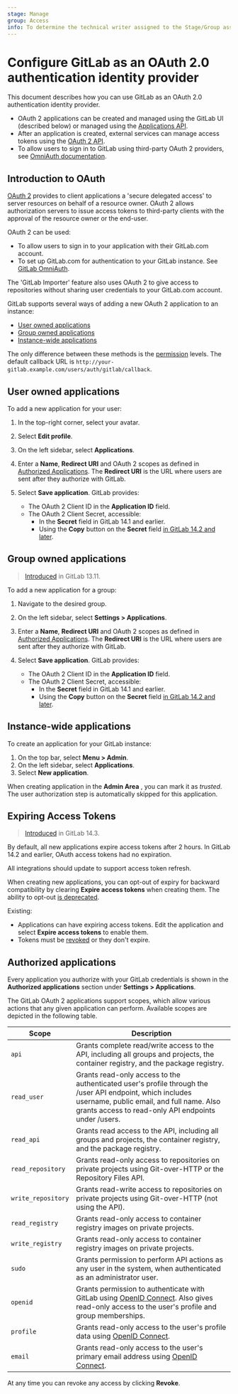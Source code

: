```yaml
---
stage: Manage
group: Access
info: To determine the technical writer assigned to the Stage/Group associated with this page, see https://about.gitlab.com/handbook/engineering/ux/technical-writing/#assignments
---
```


# Configure GitLab as an OAuth 2.0 authentication identity provider

This document describes how you can use GitLab as an OAuth 2.0 authentication identity provider.

- OAuth 2 applications can be created and managed using the GitLab UI (described below)
  or managed using the [Applications API](../api/applications.md).
- After an application is created, external services can manage access tokens using the
  [OAuth 2 API](../api/oauth2.md).
- To allow users to sign in to GitLab using third-party OAuth 2 providers, see
  [OmniAuth documentation](omniauth.md).

## Introduction to OAuth

[OAuth 2](https://oauth.net/2/) provides to client applications a 'secure delegated
access' to server resources on behalf of a resource owner. OAuth 2 allows
authorization servers to issue access tokens to third-party clients with the approval
of the resource owner or the end-user.

OAuth 2 can be used:

- To allow users to sign in to your application with their GitLab.com account.
- To set up GitLab.com for authentication to your GitLab instance. See
  [GitLab OmniAuth](gitlab.md).

The 'GitLab Importer' feature also uses OAuth 2 to give access
to repositories without sharing user credentials to your GitLab.com account.

GitLab supports several ways of adding a new OAuth 2 application to an instance:

- [User owned applications](#user-owned-applications)
- [Group owned applications](#group-owned-applications)
- [Instance-wide applications](#instance-wide-applications)

The only difference between these methods is the [permission](../user/permissions.md)
levels. The default callback URL is `http://your-gitlab.example.com/users/auth/gitlab/callback`.

## User owned applications

To add a new application for your user:

1. In the top-right corner, select your avatar.
1. Select **Edit profile**.
1. On the left sidebar, select **Applications**.
1. Enter a **Name**, **Redirect URI** and OAuth 2 scopes as defined in [Authorized Applications](#authorized-applications).
   The **Redirect URI** is the URL where users are sent after they authorize with GitLab.
1. Select **Save application**. GitLab provides:

   - The OAuth 2 Client ID in the **Application ID** field.
   - The OAuth 2 Client Secret, accessible:
     - In the **Secret** field in GitLab 14.1 and earlier.
     - Using the **Copy** button on the **Secret** field
       [in GitLab 14.2 and later](https://gitlab.com/gitlab-org/gitlab/-/issues/332844).

## Group owned applications

> [Introduced](https://gitlab.com/gitlab-org/gitlab/-/issues/16227) in GitLab 13.11.

To add a new application for a group:

1. Navigate to the desired group.
1. On the left sidebar, select **Settings > Applications**.
1. Enter a **Name**, **Redirect URI** and OAuth 2 scopes as defined in [Authorized Applications](#authorized-applications).
   The **Redirect URI** is the URL where users are sent after they authorize with GitLab.
1. Select **Save application**. GitLab provides:

   - The OAuth 2 Client ID in the **Application ID** field.
   - The OAuth 2 Client Secret, accessible:
     - In the **Secret** field in GitLab 14.1 and earlier.
     - Using the **Copy** button on the **Secret** field
       [in GitLab 14.2 and later](https://gitlab.com/gitlab-org/gitlab/-/issues/332844).

## Instance-wide applications

To create an application for your GitLab instance:

1. On the top bar, select **Menu > Admin**.
1. On the left sidebar, select **Applications**.
1. Select **New application**.

When creating application in the **Admin Area** , you can mark it as _trusted_.
The user authorization step is automatically skipped for this application.

## Expiring Access Tokens

> [Introduced](https://gitlab.com/gitlab-org/gitlab/-/issues/21745) in GitLab 14.3.

By default, all new applications expire access tokens after 2 hours. In GitLab 14.2 and
earlier, OAuth access tokens had no expiration.

All integrations should update to support access token refresh.

When creating new applications, you can opt-out of expiry for backward compatibility by clearing
**Expire access tokens** when creating them. The ability to opt-out
[is deprecated](https://gitlab.com/gitlab-org/gitlab/-/issues/340848).

Existing:

- Applications can have expiring access tokens. Edit the application and select
  **Expire access tokens** to enable them. 
- Tokens must be [revoked](../api/oauth2.md#revoke-a-token) or they don't expire.

## Authorized applications

Every application you authorize with your GitLab credentials is shown
in the **Authorized applications** section under **Settings > Applications**.

The GitLab OAuth 2 applications support scopes, which allow various actions that any given
application can perform. Available scopes are depicted in the following table.

| Scope              | Description |
| ------------------ | ----------- |
| `api`              | Grants complete read/write access to the API, including all groups and projects, the container registry, and the package registry. |
| `read_user`        | Grants read-only access to the authenticated user's profile through the /user API endpoint, which includes username, public email, and full name. Also grants access to read-only API endpoints under /users. |
| `read_api`         |  Grants read access to the API, including all groups and projects, the container registry, and the package registry. |
| `read_repository`  |  Grants read-only access to repositories on private projects using Git-over-HTTP or the Repository Files API. |
| `write_repository` | Grants read-write access to repositories on private projects using Git-over-HTTP (not using the API). |
| `read_registry`    |  Grants read-only access to container registry images on private projects. |
| `write_registry`   | Grants read-only access to container registry images on private projects. |
| `sudo`             | Grants permission to perform API actions as any user in the system, when authenticated as an administrator user. |
| `openid`           | Grants permission to authenticate with GitLab using [OpenID Connect](openid_connect_provider.md). Also gives read-only access to the user's profile and group memberships. |
| `profile`          |  Grants read-only access to the user's profile data using [OpenID Connect](openid_connect_provider.md). |
| `email`            |  Grants read-only access to the user's primary email address using [OpenID Connect](openid_connect_provider.md). |

At any time you can revoke any access by clicking **Revoke**.
